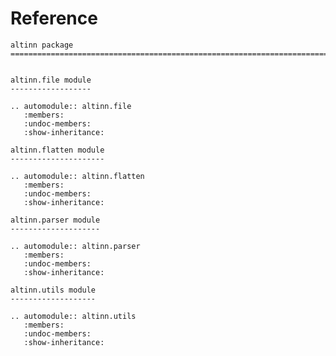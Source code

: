# Reference

<!--
The content of the {eval-rst} block below is generated by the command:
poetry run sphinx-apidoc -T -f -t ./docs/templates -o ./docs ./src
from the root directory.

You need to rerun the command when python files are added, deleted or renamed.
Copy the content from the generated
altinn.rst file to the {eval-rst} block below and
delete the .rst file afterwards.
-->

```{eval-rst}
altinn package
=============================================================================


altinn.file module
------------------

.. automodule:: altinn.file
   :members:
   :undoc-members:
   :show-inheritance:

altinn.flatten module
---------------------

.. automodule:: altinn.flatten
   :members:
   :undoc-members:
   :show-inheritance:

altinn.parser module
--------------------

.. automodule:: altinn.parser
   :members:
   :undoc-members:
   :show-inheritance:

altinn.utils module
-------------------

.. automodule:: altinn.utils
   :members:
   :undoc-members:
   :show-inheritance:
```
